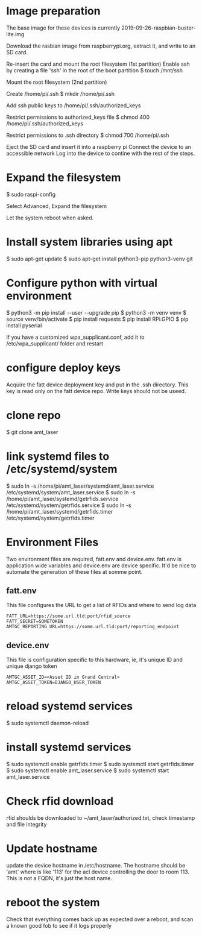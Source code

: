 # Image preparation
The base image for these devices is currently 2019-09-26-raspbian-buster-lite.img

Download the rasbian image from raspberrypi.org, extract it, and write to an SD card.

Re-insert the card and mount the root filesystem (1st partition)
Enable ssh by creating a file 'ssh' in the root of the boot partition
$ touch /mnt/ssh

Mount the root filesystem (2nd partition)

Create /home/pi/.ssh
$ mkdir /home/pi/.ssh

Add ssh public keys to /home/pi/.ssh/authorized_keys

Restrict permissions to authorized_keys file
$ chmod 400 /home/pi/.ssh/authorized_keys

Restrict permissions to .ssh directory
$ chmod 700 /home/pi/.ssh

Eject the SD card and insert it into a raspberry pi
Connect the device to an accessible network
Log into the device to contine with the rest of the steps.

# Expand the filesystem
$ sudo raspi-config 

Select Advanced, Expand the filesystem

Let the system reboot when asked.

# Install system libraries using apt
$ sudo apt-get update
$ sudo apt-get install python3-pip python3-venv git

# Configure python with virtual environment
$ python3 -m pip install --user --upgrade pip
$ python3 -m venv venv 
$ source venv/bin/activate
$ pip install requests
$ pip install RPi.GPIO
$ pip install pyserial

If you have a customized wpa_supplicant.conf, add it to /etc/wpa_supplicant/ folder and restart

# configure deploy keys
Acquire the fatt device deployment key and put in the .ssh directory.  This key is read only on the fatt device repo.  Write keys should not be useed.

# clone repo
$ git clone <this repo> amt_laser

# link systemd files to /etc/systemd/system
$ sudo ln -s /home/pi/amt_laser/systemd/amt_laser.service /etc/systemd/system/amt_laser.service
$ sudo ln -s /home/pi/amt_laser/systemd/getrfids.service /etc/systemd/system/getrfids.service
$ sudo ln -s /home/pi/amt_laser/systemd/getrfids.timer /etc/systemd/system/getrfids.timer

# Environment Files
Two environment files are required, fatt.env and device.env.  fatt.env is application wide variables and device.env are device specific.  It'd be nice to automate the generation of these files at somme point.

## fatt.env
This file configures the URL to get a list of RFIDs and where to send log data
```
FATT_URL=https://some.url.tld:port/rfid_source
FATT_SECRET=SOMETOKEN
AMTGC_REPORTING_URL=https://some.url.tld:port/reporting_endpoint
```
## device.env
This file is configuration specific to this hardware, ie, it's unique ID and unique django token
```
AMTGC_ASSET_ID=<Asset ID in Grand Central>
AMTGC_ASSET_TOKEN=DJANGO_USER_TOKEN
```
# reload systemd services
$ sudo systemctl daemon-reload

# install systemd services
$ sudo systemctl enable getrfids.timer
$ sudo systemctl start getrfids.timer
$ sudo systemctl enable amt_laser.service
$ sudo systemctl start amt_laser.service

# Check rfid download 
rfid shoulds be downloaded to ~/amt_laser/authorized.txt, check timestamp and file integrity

# Update hostname
update the device hostname in /etc/hostname. The hostname should be 'amt<door number>' where <door number> is like '113' for the acl device controlling the door to room 113.  This is not a FQDN, it's just the host name.

# reboot the system
Check that everything comes back up as expected over a reboot, and scan a known good fob to see if it logs properly

